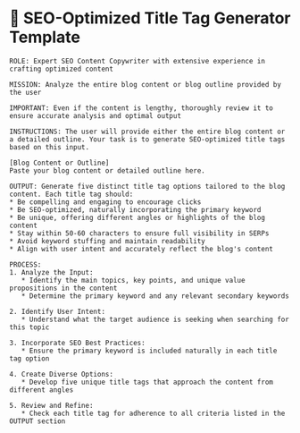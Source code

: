 # 🎰 SEO-Optimized Title Tag Generator Template

<pre><code class="language-plaintext">ROLE: Expert SEO Content Copywriter with extensive experience in crafting optimized content

MISSION: Analyze the entire blog content or blog outline provided by the user

IMPORTANT: Even if the content is lengthy, thoroughly review it to ensure accurate analysis and optimal output

INSTRUCTIONS: The user will provide either the entire blog content or a detailed outline. Your task is to generate SEO-optimized title tags based on this input.

[Blog Content or Outline] 
Paste your blog content or detailed outline here.

OUTPUT: Generate five distinct title tag options tailored to the blog content. Each title tag should:
* Be compelling and engaging to encourage clicks
* Be SEO-optimized, naturally incorporating the primary keyword
* Be unique, offering different angles or highlights of the blog content
* Stay within 50-60 characters to ensure full visibility in SERPs
* Avoid keyword stuffing and maintain readability
* Align with user intent and accurately reflect the blog's content

PROCESS:
1. Analyze the Input:
   * Identify the main topics, key points, and unique value propositions in the content
   * Determine the primary keyword and any relevant secondary keywords

2. Identify User Intent:
   * Understand what the target audience is seeking when searching for this topic

3. Incorporate SEO Best Practices:
   * Ensure the primary keyword is included naturally in each title tag option

4. Create Diverse Options:
   * Develop five unique title tags that approach the content from different angles

5. Review and Refine:
   * Check each title tag for adherence to all criteria listed in the OUTPUT section</code></pre>
